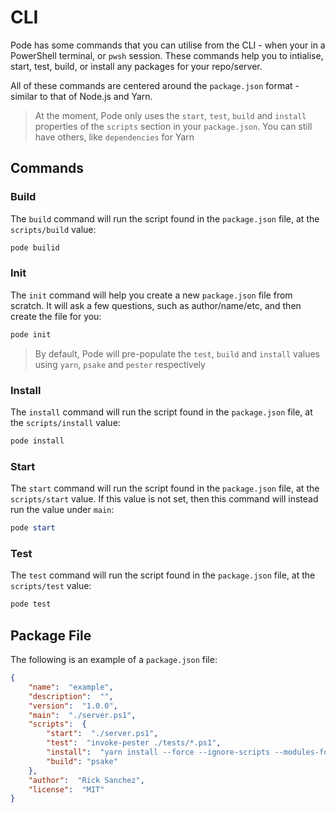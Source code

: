 # CLI

Pode has some commands that you can utilise from the CLI - when your in a PowerShell terminal, or `pwsh` session. These commands help you to intialise, start, test, build, or install any packages for your repo/server.

All of these commands are centered around the `package.json` format - similar to that of Node.js and Yarn.

> At the moment, Pode only uses the `start`, `test`, `build` and `install` properties of the `scripts` section in your `package.json`. You can still have others, like `dependencies` for Yarn

## Commands

### Build

The `build` command will run the script found in the `package.json` file, at the `scripts/build` value:

```powershell
pode builid
```

### Init

The `init` command will help you create a new `package.json` file from scratch. It will ask a few questions, such as author/name/etc, and then create the file for you:

```powershell
pode init
```

> By default, Pode will pre-populate the  `test`, `build` and `install` values using `yarn`, `psake` and `pester` respectively

### Install

The `install` command will run the script found in the `package.json` file, at the `scripts/install` value:

```powershell
pode install
```

### Start

The `start` command will run the script found in the `package.json` file, at the `scripts/start` value. If this value is not set, then this command will instead run the value under `main`:

```powershell
pode start
```

### Test

The `test` command will run the script found in the `package.json` file, at the `scripts/test` value:

```powershell
pode test
```

## Package File

The following is an example of a `package.json` file:

```json
{
    "name":  "example",
    "description":  "",
    "version":  "1.0.0",
    "main":  "./server.ps1",
    "scripts":  {
        "start":  "./server.ps1",
        "test":  "invoke-pester ./tests/*.ps1",
        "install":  "yarn install --force --ignore-scripts --modules-folder pode_modules",
        "build": "psake"
    },
    "author":  "Rick Sanchez",
    "license":  "MIT"
}
```